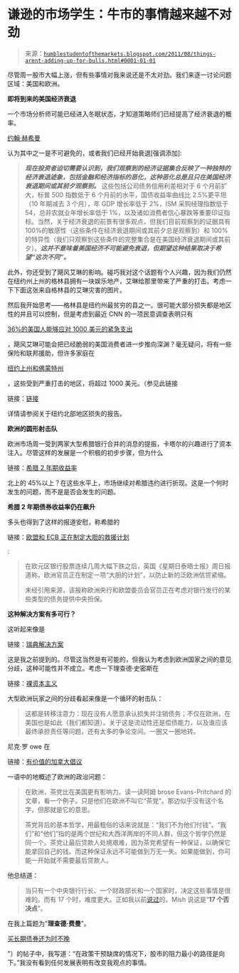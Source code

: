 <!--yml

类别：未分类

日期：2024-05-18 04:16:28

-->

# 谦逊的市场学生：牛市的事情越来越不对劲

> 来源：[`humblestudentofthemarkets.blogspot.com/2011/08/things-arent-adding-up-for-bulls.html#0001-01-01`](https://humblestudentofthemarkets.blogspot.com/2011/08/things-arent-adding-up-for-bulls.html#0001-01-01)

尽管周一股市大幅上涨，但有些事情对我来说还是不太对劲。我们来逐一讨论问题区域：美国和欧洲。

**即将到来的美国经济衰退**

一个市场分析师可能已经进入冬眠状态，才知道策略师们已经提高了经济衰退的概率。

[约翰·赫希曼](http://www.hussmanfunds.com/wmc/wmc110829.htm)

认为其中之一是不可避免的，或者我们已经开始衰退[强调添加]:

> ***现在投资者迫切需要认识到，我们观察到的经济证据集合反映了一种独特的经济衰退迹象，包括金融和经济指标的恶化，这种恶化总是且只在美国经济衰退期间或其前夕观察到。*** 这些包括公司债务信用利差相对于 6 个月前扩大，标普 500 指数低于 6 个月前的水平，国债收益率曲线比 2.5%更平坦（10 年期减去 3 个月），年 GDP 增长率低于 2%，ISM 采购经理指数低于 54，总非农就业年增长率低于 1%，以及诸如消费者信心暴跌等重要印证指标。当然，关于经济衰退的前景有很多观点，但我们目前观察到的证据具有 100%的敏感性（这些条件在经济衰退期间或其前夕总是观察到）和 100%的特异性（我们只观察到这些条件的完整集合是在美国经济衰退期间或其前夕）。***这并不意味着美国经济不可能避免衰退，但期望这种结果取决于希望“这次不同”。***

此外，你还受到了飓风艾琳的影响。碰巧我对这个话题有个人兴趣，因为我们仍然在纽约州上州的格林县拥有一块娱乐地产，艾琳给那里带来了严重的打击。考虑一下下面这张来自格林县的艾琳灾害的图片。

然后我开始思考——格林县是纽约州最贫穷的县之一。很可能大部分损失都是地区性的并且可以控制，但是考虑到最近 CNN 的一项民意调查表明只有

[36%的美国人能够应对 1000 美元的紧急支出](http://money.cnn.com/2011/08/10/pf/emergency_fund/index.htm)

，飓风艾琳可能会把已经脆弱的美国消费者进一步推向深渊？毫无疑问，将有一些保险和联邦援助，但许多家庭在

[纽约上州和佛蒙特州](http://www.nytimes.com/2011/08/30/us/30vermont.html)

，这些受到严重打击的地区，将超过 1000 美元。（参见此链接

链接：[链接](http://www.watershedpost.com/tags/hurricane-irene)

详情请参阅关于纽约北部地区损失的报告。

**欧洲的圆形射击队**

欧洲市场周一受到两家大型希腊银行合并的消息的提振，卡塔尔的兴趣进行了资本注入。尽管这样的发展是一个积极的初步步骤，但为什么

链接：[希腊 2 年期收益率](http://www.bloomberg.com/apps/quote?ticker=GGGB2YR:IND)

北上的 45%以上？在这些水平上，市场继续对希腊违约进行折现。这是一个何时发生的问题，而不是是否会发生的问题。

**希腊 2 年期债券收益率仍在飙升**

多头也得到了这样的报道安慰，称希腊的

链接：[欧盟和 ECB 正在制定大胆的救援计划](http://www.cnbc.com/id/44303970)

:

> 在欧元区银行股票连续几周大幅下跌之后，英国《星期日泰晤士报》周日报道称，欧洲官员正在制定一项“大胆的计划”，以防止新的泛欧洲信贷紧缩。
> 
> 未经引用来源，该报称欧洲央行和欧盟委员会官员正在考虑对银行发行的某些类型的债务提供中央担保。

**这种解决方案有多可行？**

这听起来像是

链接：[瑞典解决方案](http://humblestudentofthemarkets.blogspot.com/2011/08/price-of-becoming-swedish.html)

这是我之前提到的。尽管这当然是有可能的，但我认为考虑到欧洲国家之间的意见分歧，这种可能性并不成立。考虑一下理查德·史密斯在

链接：[裸资本主义](http://www.nakedcapitalism.com/2011/08/displacement-activity-minsky-moment-abreaction.html)

大型欧洲玩家之间的分歧看起来像是一个循环的射击队：

> 这都是转移注意力：现在没有人愿意承认损失并注销债务；不仅在欧洲，在美国也是如此（我们都知道）。关于这是流动性还是偿债能力，以及谁应该最终承担责任等问题，还有太多的争论空间。一圈又一圈地转。

尼克·罗 owe 在

链接：[有价值的加拿大倡议](http://worthwhile.typepad.com/worthwhile_canadian_initi/2011/08/the-eurozone-tea-party-and-the-lender-of-last-resort.html)

一语中的地概述了欧洲的政治问题：

> 在欧洲，茶党比在美国更有影响力。读一读阿姆 brose Evans-Pritchard 的文章，看一个例子。只是他们在欧洲不叫它“茶党”。那边似乎没有这个名字，但那就是它的意思。
> 
> 茶党背后的基本哲学，用最粗俗的话来说就是：“我们不为他们付钱”。“我们”和“他们”指的是两个世纪和大西洋两岸的不同人群，但这个哲学仍然是同一个。茶党让最后贷款人处境艰难，因为茶党希望有一种保证，以确保它能拿回自己的钱。而这种保证永远不可能做到万无一失。如果能做到，你可能一开始就不需要最后贷款人。

他总结道：

> 当只有一个中央银行行长、一个财政部长和一个国家时，决定这些事情是很难的。而有 17 个时，难度更大。正如我以前[说过](http://worthwhile.typepad.com/worthwhile_canadian_initi/2009/01/canada-and-the-eurozone-a-comparison.html)的。Mish 说这是“**17 个否决点**”。

在我上篇题为"**理查德·费曼**"。

[买长期债券还为时不晚](http://humblestudentofthemarkets.blogspot.com/2011/08/not-too-late-to-buy-long-bond.html)

"）的帖子中，我写道：“在政策干预缺席的情况下，股市的阻力最小的路径是向下。”我没有看到任何发展表明有改变我观点的事情。
